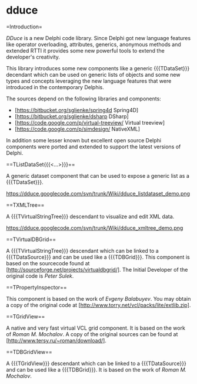 # dduce
=Introduction=

*DDuce* is a new Delphi code library. Since Delphi got new language features like operator overloading, attributes, generics, anonymous methods and extended RTTI it provides some new powerful tools to extend the developer's creativity.

This library introduces some new components like a generic {{{TDataSet}}} decendant which can be used on generic lists of objects and some new types and concepts leveraging the new language features that were introduced in the contemporary Delphis.

The sources depend on the following libraries and components:
  * [https://bitbucket.org/sglienke/spring4d Spring4D]
  * [https://bitbucket.org/sglienke/dsharp DSharp]
  * [https://code.google.com/p/virtual-treeview/ Virtual treeview]
  * [https://code.google.com/p/simdesign/ NativeXML] 

In addition some lesser known but excellent open source Delphi components were ported and extended to support the latest versions of Delphi.

==TListDataSet{{{<...>}}}==

A generic dataset component that can be used to expose a generic list as a {{{TDataSet}}}.

https://dduce.googlecode.com/svn/trunk/Wiki/dduce_listdataset_demo.png

==TXMLTree==

A {{{TVirtualStringTree}}} descendant to visualize and edit XML data.

https://dduce.googlecode.com/svn/trunk/Wiki/dduce_xmltree_demo.png

==TVirtualDBGrid==

A {{{TVirtualStringTree}}} descendant which can be linked to a {{{TDataSource}}} and can be used like a {{{TDBGrid}}}. This component is based on the sourcecode found at [http://sourceforge.net/projects/virtualdbgrid/]. The Initial Developer of the original code is *Peter Sulek*.

==TPropertyInspector==

This component is based on the work of *Evgeny Balabuyev*. You may obtain a copy of the original code at [http://www.torry.net/vcl/packs/lite/extlib.zip].

==TGridView==

A native and very fast virtual VCL grid component. It is based on the work of *Roman M. Mochalov*. A copy of the original sources can be found at [http://www.tersy.ru/~roman/download/].

==TDBGridView==

A {{{TGridView}}} descendant which can be linked to a {{{TDataSource}}} and can be used like a {{{TDBGrid}}}. It is based on the work of *Roman M. Mochalov*.
